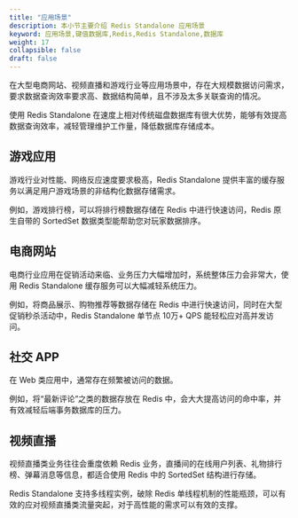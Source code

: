 ```yaml
---
title: "应用场景"
description: 本小节主要介绍 Redis Standalone 应用场景
keyword: 应用场景,键值数据库,Redis,Redis Standalone,数据库
weight: 17
collapsible: false
draft: false
---
```


在大型电商网站、视频直播和游戏行业等应用场景中，存在大规模数据访问需求，要求数据查询效率要求高、数据结构简单，且不涉及太多关联查询的情况。

使用 Redis Standalone 在速度上相对传统磁盘数据库有很大优势，能够有效提高数据查询效率，减轻管理维护工作量，降低数据库存储成本。

## 游戏应用

游戏行业对性能、网络反应速度要求极高，Redis Standalone 提供丰富的缓存服务以满足用户游戏场景的非结构化数据存储需求。

例如，游戏排行榜，可以将排行榜数据存储在 Redis 中进行快速访问，Redis 原生自带的 SortedSet 数据类型能帮助您对玩家数据排序。

## 电商网站

电商行业应用在促销活动来临、业务压力大幅增加时，系统整体压力会非常大，使用 Redis Standalone 缓存服务可以大幅减轻系统压力。

例如，将商品展示、购物推荐等数据存储在 Redis 中进行快速访问，同时在大型促销秒杀活动中，Redis Standalone 单节点 10万+ QPS 能轻松应对高并发访问。

## 社交 APP

在 Web 类应用中，通常存在频繁被访问的数据。

例如，将“最新评论”之类的数据存放在 Redis 中，会大大提高访问的命中率，并有效减轻后端事务数据库的压力。

## 视频直播

视频直播类业务往往会重度依赖 Redis 业务，直播间的在线用户列表、礼物排行榜、弹幕消息等信息，都适合使用 Redis 中的 SortedSet 结构进行存储。

Redis Standalone 支持多线程实例，破除 Redis 单线程机制的性能瓶颈，可以有效的应对视频直播类流量突起，对于高性能的需求可以有效的支撑。
